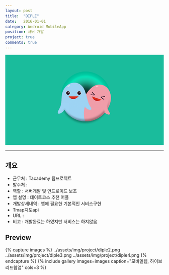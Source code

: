```yaml
---
layout: post
title:  "DIPLE"
date:   2016-01-01
category: Android MobileApp
position: 서버 개발
project: true
comments: true
---
```


![Homepage Img](../assets/img/project/diple0.png)

---

## 개요

* 근무처 : Tacademy 팀프로젝트
* 발주처 :
* 역할 : 서버개발 및 안드로이드 보조
* 앱 설명 : 데이트코스 추천 어플
* 개발상세내역 : 앱에 필요한 기본적인 서비스구현
* Tmap지도api
* URL :
* 비고 : 개발완료는 하였지만 서비스는 하지않음

## Preview

{% capture images %}
../assets/img/project/diple2.png
../assets/img/project/diple3.png
../assets/img/project/diple4.png
{% endcapture %}
{% include gallery images=images caption="모바일웹, 하이브리드웹앱" cols=3 %}
